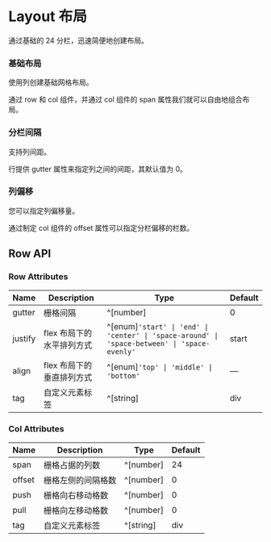 # Layout 布局

通过基础的 24 分栏，迅速简便地创建布局。

### 基础布局 ​

使用列创建基础网格布局。

通过 row 和 col 组件，并通过 col 组件的 span 属性我们就可以自由地组合布局。
<preview path="../examples/layout/layout.vue" ></preview>

### 分栏间隔

支持列间距。

行提供 gutter 属性来指定列之间的间距，其默认值为 0。
<preview path="../examples/layout/layout2.vue" ></preview>

### 列偏移

您可以指定列偏移量。

通过制定 col 组件的 offset 属性可以指定分栏偏移的栏数。
<preview path="../examples/layout/layout4.vue" ></preview>

## Row API

### Row Attributes

| Name    | Description               | Type                                                                                         | Default |
| ------- | ------------------------- | -------------------------------------------------------------------------------------------- | ------- |
| gutter  | 栅格间隔                  | ^[number]                                                                                    | 0       |
| justify | flex 布局下的水平排列方式 | ^[enum]`'start' \| 'end' \| 'center' \| 'space-around' \| 'space-between' \| 'space-evenly'` | start   |
| align   | flex 布局下的垂直排列方式 | ^[enum]`'top' \| 'middle' \| 'bottom'`                                                       | —       |
| tag     | 自定义元素标签            | ^[string]                                                                                    | div     |

### Col Attributes

| Name   | Description        | Type      | Default |
| ------ | ------------------ | --------- | ------- |
| span   | 栅格占据的列数     | ^[number] | 24      |
| offset | 栅格左侧的间隔格数 | ^[number] | 0       |
| push   | 栅格向右移动格数   | ^[number] | 0       |
| pull   | 栅格向左移动格数   | ^[number] | 0       |
| tag    | 自定义元素标签     | ^[string] | div     |
